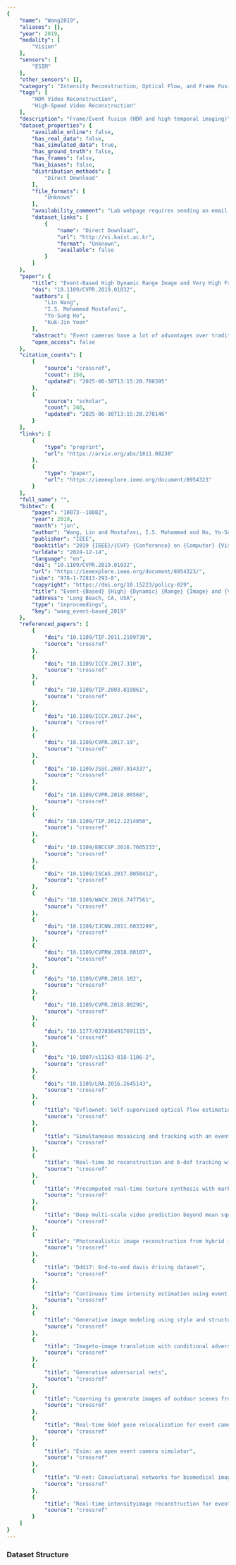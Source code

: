 ```yaml
---
{
    "name": "Wang2019",
    "aliases": [],
    "year": 2019,
    "modality": [
        "Vision"
    ],
    "sensors": [
        "ESIM"
    ],
    "other_sensors": [],
    "category": "Intensity Reconstruction, Optical Flow, and Frame Fusion",
    "tags": [
        "HDR Video Reconstruction",
        "High-Speed Video Reconstruction"
    ],
    "description": "Frame/Event fusion (HDR and high temporal imaging)",
    "dataset_properties": {
        "available_online": false,
        "has_real_data": false,
        "has_simulated_data": true,
        "has_ground_truth": false,
        "has_frames": false,
        "has_biases": false,
        "distribution_methods": [
            "Direct Download"
        ],
        "file_formats": [
            "Unknown"
        ],
        "availability_comment": "Lab webpage requires sending an email to get access to the dataset",
        "dataset_links": [
            {
                "name": "Direct Download",
                "url": "http://vi.kaist.ac.kr",
                "format": "Unknown",
                "available": false
            }
        ]
    },
    "paper": {
        "title": "Event-Based High Dynamic Range Image and Very High Frame Rate Video Generation Using Conditional Generative Adversarial Networks",
        "doi": "10.1109/CVPR.2019.01032",
        "authors": [
            "Lin Wang",
            "I.S. Mohammad Mostafavi",
            "Yo-Sung Ho",
            "Kuk-Jin Yoon"
        ],
        "abstract": "Event cameras have a lot of advantages over traditional cameras, such as low latency, high temporal resolution, and high dynamic range. However, since the outputs of event cameras are the sequences of asynchronous events over time rather than actual intensity images, existing algorithms could not be directly applied. Therefore, it is demanding to generate intensity images from events for other tasks. In this paper, we unlock the potential of event camera-based conditional generative adversarial networks to create images/videos from an adjustable portion of the event data stream. The stacks of space-time coordinates of events are used as inputs and the network is trained to reproduce images based on the spatio-temporal intensity changes. The usefulness of event cameras to generate high dynamic range (HDR) images even in extreme illumination conditions and also non blurred images under rapid motion is also shown. In addition, the possibility of generating very high frame rate videos is demonstrated, theoretically up to 1 million frames per second(FPS) since the temporal resolution of event cameras is about 1 microsecond. Proposed methods are evaluated by comparing the results with the intensity images captured on the same pixel grid-line of events using online available real datasets and synthetic datasets produced by the event camera simulator.",
        "open_access": false
    },
    "citation_counts": [
        {
            "source": "crossref",
            "count": 150,
            "updated": "2025-06-30T13:15:20.708395"
        },
        {
            "source": "scholar",
            "count": 246,
            "updated": "2025-06-30T13:15:20.278146"
        }
    ],
    "links": [
        {
            "type": "preprint",
            "url": "https://arxiv.org/abs/1811.08230"
        },
        {
            "type": "paper",
            "url": "https://ieeexplore.ieee.org/document/8954323"
        }
    ],
    "full_name": "",
    "bibtex": {
        "pages": "10073--10082",
        "year": 2019,
        "month": "jun",
        "author": "Wang, Lin and Mostafavi, I.S. Mohammad and Ho, Yo-Sung and Yoon, Kuk-Jin",
        "publisher": "IEEE",
        "booktitle": "2019 {IEEE}/{CVF} {Conference} on {Computer} {Vision} and {Pattern} {Recognition} ({CVPR})",
        "urldate": "2024-12-14",
        "language": "en",
        "doi": "10.1109/CVPR.2019.01032",
        "url": "https://ieeexplore.ieee.org/document/8954323/",
        "isbn": "978-1-72813-293-8",
        "copyright": "https://doi.org/10.15223/policy-029",
        "title": "Event-{Based} {High} {Dynamic} {Range} {Image} and {Very} {High} {Frame} {Rate} {Video} {Generation} {Using} {Conditional} {Generative} {Adversarial} {Networks}",
        "address": "Long Beach, CA, USA",
        "type": "inproceedings",
        "key": "wang_event-based_2019"
    },
    "referenced_papers": [
        {
            "doi": "10.1109/TIP.2011.2109730",
            "source": "crossref"
        },
        {
            "doi": "10.1109/ICCV.2017.310",
            "source": "crossref"
        },
        {
            "doi": "10.1109/TIP.2003.819861",
            "source": "crossref"
        },
        {
            "doi": "10.1109/ICCV.2017.244",
            "source": "crossref"
        },
        {
            "doi": "10.1109/CVPR.2017.19",
            "source": "crossref"
        },
        {
            "doi": "10.1109/JSSC.2007.914337",
            "source": "crossref"
        },
        {
            "doi": "10.1109/CVPR.2018.00568",
            "source": "crossref"
        },
        {
            "doi": "10.1109/TIP.2012.2214050",
            "source": "crossref"
        },
        {
            "doi": "10.1109/EBCCSP.2016.7605233",
            "source": "crossref"
        },
        {
            "doi": "10.1109/ISCAS.2017.8050412",
            "source": "crossref"
        },
        {
            "doi": "10.1109/WACV.2016.7477561",
            "source": "crossref"
        },
        {
            "doi": "10.1109/IJCNN.2011.6033299",
            "source": "crossref"
        },
        {
            "doi": "10.1109/CVPRW.2018.00107",
            "source": "crossref"
        },
        {
            "doi": "10.1109/CVPR.2016.102",
            "source": "crossref"
        },
        {
            "doi": "10.1109/CVPR.2018.00296",
            "source": "crossref"
        },
        {
            "doi": "10.1177/0278364917691115",
            "source": "crossref"
        },
        {
            "doi": "10.1007/s11263-018-1106-2",
            "source": "crossref"
        },
        {
            "doi": "10.1109/LRA.2016.2645143",
            "source": "crossref"
        },
        {
            "title": "Evflownet: Self-supervised optical flow estimation for eventbased cameras",
            "source": "crossref"
        },
        {
            "title": "Simultaneous mosaicing and tracking with an event camera",
            "source": "crossref"
        },
        {
            "title": "Real-time 3d reconstruction and 6-dof tracking with an event camera",
            "source": "crossref"
        },
        {
            "title": "Precomputed real-time texture synthesis with markovian generative adversarial networks",
            "source": "crossref"
        },
        {
            "title": "Deep multi-scale video prediction beyond mean square error",
            "source": "crossref"
        },
        {
            "title": "Photorealistic image reconstruction from hybrid intensity and event based sensor",
            "source": "crossref"
        },
        {
            "title": "Ddd17: End-to-end davis driving dataset",
            "source": "crossref"
        },
        {
            "title": "Continuous time intensity estimation using event cameras",
            "source": "crossref"
        },
        {
            "title": "Generative image modeling using style and structure adversarial networks",
            "source": "crossref"
        },
        {
            "title": "Imageto-image translation with conditional adversarial networks",
            "source": "crossref"
        },
        {
            "title": "Generative adversarial nets",
            "source": "crossref"
        },
        {
            "title": "Learning to generate images of outdoor scenes from attributes and semantic layouts",
            "source": "crossref"
        },
        {
            "title": "Real-time 6dof pose relocalization for event cameras with stacked spatial lstm networks",
            "source": "crossref"
        },
        {
            "title": "Esim: an open event camera simulator",
            "source": "crossref"
        },
        {
            "title": "U-net: Convolutional networks for biomedical image segmentation",
            "source": "crossref"
        },
        {
            "title": "Real-time intensityimage reconstruction for event cameras using manifold regularisation",
            "source": "crossref"
        }
    ]
}
---
```


### Dataset Structure
